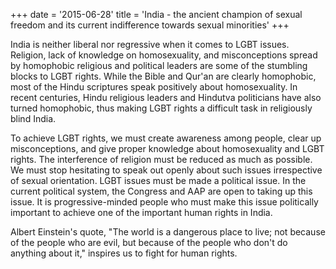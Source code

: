+++
date = '2015-06-28'
title = 'India - the ancient champion of sexual freedom and its current indifference towards sexual minorities'
+++

India is neither liberal nor regressive when it comes to LGBT issues. Religion, lack of knowledge
on homosexuality, and misconceptions spread by homophobic religious and political leaders are
some of the stumbling blocks to LGBT rights. While the Bible and Qur'an are clearly homophobic,
most of the Hindu scriptures speak positively about homosexuality. In recent centuries, Hindu
religious leaders and Hindutva politicians have also turned homophobic, thus making LGBT rights
a difficult task in religiously blind India.

To achieve LGBT rights, we must create awareness among people, clear up misconceptions, and
give proper knowledge about homosexuality and LGBT rights. The interference of religion must
be reduced as much as possible. We must stop hesitating to speak out openly about such issues
irrespective of sexual orientation. LGBT issues must be made a political issue. In the current
political system, the Congress and AAP are open to taking up this issue. It is progressive-minded
people who must make this issue politically important to achieve one of the important human
rights in India.

Albert Einstein's quote, "The world is a dangerous place to live; not because of the people who
are evil, but because of the people who don't do anything about it," inspires us to fight for human
rights.

